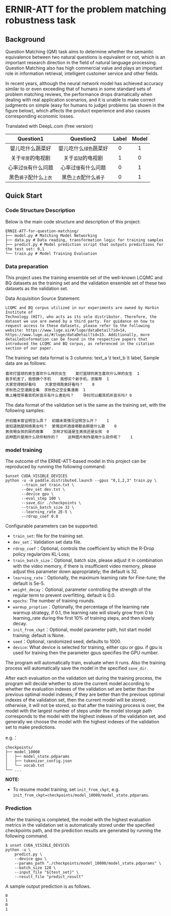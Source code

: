 # ERNIR-ATT for the problem matching robustness task


## Background

Question Matching (QM) task aims to determine whether the semantic equivalence between two natural questions is equivalent or not, which is an important research direction in the field of natural language processing. Question Matching also has high commercial value and plays an important role in information retrieval, intelligent customer service and other fields.

In recent years, although the neural network model has achieved accuracy similar to or even exceeding that of humans in some standard sets of problem matching reviews, the performance drops dramatically when dealing with real application scenarios, and it is unable to make correct judgments on simple (easy for humans to judge) problems (as shown in the figure below), which affects the product experience and also causes corresponding economic losses.

Translated with DeepL.com (free version)

|       Question1        |        Question2         | Label | Model |
| :----------------: | :------------------: | :---------: | :-----: |
|  婴儿吃什么蔬菜好  | 婴儿吃什么`绿色`蔬菜好 |      0      |    1    |
|  关于`牢房`的电视剧  |   关于`监狱`的电视剧   |      1      |    0    |
| 心率过`快`有什么问题 |  心率过`慢`有什么问题  |      0      |    1    |
| 黑色`裤子`配什么`上衣` |  黑色`上衣`配什么`裤子` |      0      |    1    |



## Quick Start

### Code Structure Description

Below is the main code structure and description of this project:
```
ERNIE-ATT-for-question-matching/
├── model.py # Matching Model Networking
├── data.py # Data reading, transformation logic for training samples
├── predict.py # Model prediction script that outputs predictions for the test set: 0,1
└── train.py # Model Training Evaluation
```

### Data preparation
This project uses the training ensemble set of the well-known LCQMC and BQ datasets as the training set and the validation ensemble set of these two datasets as the validation set.

Data Acquisition Source Statement:
```text
LCQMC and BQ corpus utilized in our experiments are owned by Harbin Institute of
Technology (HIT), who acts as its sole distributor. Therefore, the dataset we use are owned by a third party. For guidance on how to request access to these datasets, please refer to the following website: https://www.luge.ai/#/luge/dataDetail?id=14, https://www.luge.ai/#/luge/dataDetail?id=15. Additionally, more detailedinformation can be found in the respective papers that introduced the LCQMC and BQ corpus, as referenced in the citation section of our paper.
```
The training set data format is 3 columns: text_a \t text_b \t label, Sample data are as follows:
```text
喜欢打篮球的男生喜欢什么样的女生    爱打篮球的男生喜欢什么样的女生  1
我手机丢了，我想换个手机    我想买个新手机，求推荐  1
大家觉得她好看吗    大家觉得跑男好看吗？    0
求秋色之空漫画全集  求秋色之空全集漫画  1
晚上睡觉带着耳机听音乐有什么害处吗？    孕妇可以戴耳机听音乐吗? 0
```
The data format of the validation set is the same as the training set, with the following samples:
```
开初婚未育证明怎么弄？  初婚未育情况证明怎么开？    1
谁知道她是网络美女吗？  爱情这杯酒谁喝都会醉是什么歌    0
男孩喝女孩的尿的故事    怎样才知道是生男孩还是女孩  0
这种图片是用什么软件制作的？    这种图片制作是用什么软件呢？    1
```

### model training
The outcome of the ERNIE-ATT-based model in this project can be reproduced by running the following command:

```shell
$unset CUDA_VISIBLE_DEVICES
python -u -m paddle.distributed.launch --gpus "0,1,2,3" train.py \
       --train_set train.txt \
       --dev_set dev.txt \
       --device gpu \
       --eval_step 100 \
       --save_dir ./checkpoints \
       --train_batch_size 32 \
       --learning_rate 2E-5 \
       --rdrop_coef 0.0
```

Configurable parameters can be supported:
* `train_set`: file for the training set.
* `dev_set`：Validation set data file.
* `rdrop_coef`：Optional, controls the coefficient by which the R-Drop policy regularizes KL-Loss; 
* `train_batch_size`：Optional, batch size, please adjust it in combination with the video memory, if there is insufficient video memory, please adjust this parameter down appropriately; the default is 32.
* `learning_rate`：Optionally, the maximum learning rate for Fine-tune; the default is 5e-5.
* `weight_decay`：Optional, parameter controlling the strength of the regular term to prevent overfitting, default is 0.0.
* `epochs`: The number of training rounds.
* `warmup_proption`：Optionally, the percentage of the learning rate warmup strategy, if 0.1, the learning rate will slowly grow from 0 to learning_rate during the first 10% of training steps, and then slowly decay.
* `init_from_ckpt`：Optional, model parameter path, hot start model training; default is None.
* `seed`：Optional, randomized seed, defaults to 1000.
* `device`: What device is selected for training, either cpu or gpu. if gpu is used for training then the parameter gpus specifies the GPU number.

The program will automatically train, evaluate when it runs. Also the training process will automatically save the model in the specified `save_dir`.

After each evaluation on the validation set during the training process, the program will decide whether to store the current model according to whether the evaluation indexes of the validation set are better than the previous optimal model indexes; if they are better than the previous optimal indexes of the validation set, then the current model will be stored; otherwise, it will not be stored, so that after the training process is over, the model with the largest number of steps under the model storage path corresponds to the model with the highest indexes of the validation set, and generally we choose the model with the highest indexes of the validation set to make predictions.

e.g.：
```text
checkpoints/
├── model_10000
│   ├── model_state.pdparams
│   ├── tokenizer_config.json
│   └── vocab.txt
└── ...
```

**NOTE:**
* To resume model training, set `init_from_ckpt`, e.g. `init_from_ckpt=checkpoints/model_10000/model_state.pdparams`.


### Prediction
After the training is completed, the model with the highest evaluation metrics in the validation set is automatically stored under the specified checkpoints path, and the prediction results are generated by running the following command.
```shell
$ unset CUDA_VISIBLE_DEVICES
python -u \
    predict.py \
    --device gpu \
    --params_path "./checkpoints/model_10000/model_state.pdparams" \
    --batch_size 128 \
    --input_file "${test_set}" \
    --result_file "predict_result"
```

A sample output prediction is as follows.
```text
0
1
0
1
```